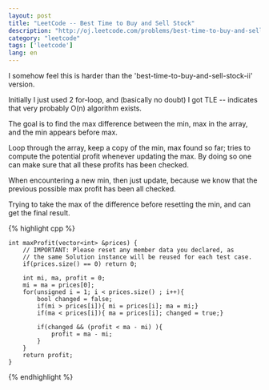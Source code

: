 ```yaml
---
layout: post
title: "LeetCode -- Best Time to Buy and Sell Stock"
description: "http://oj.leetcode.com/problems/best-time-to-buy-and-sell-stock/"
category: "leetcode"
tags: ['leetcode']
lang: en
---
```


I somehow feel this is harder than the 'best-time-to-buy-and-sell-stock-ii' version.

Initially I just used 2 for-loop, and (basically no doubt) I got TLE -- indicates that 
very probably O(n) algorithm exists.

The goal is to find the max difference between the min, max in the array, and the min 
appears before max.

Loop through the array, keep a copy of the min, max found so far; tries to compute the
potential profit whenever updating the max. By doing so one can make sure that all these
profits has been checked.

When encountering a new min, then just update, because we know that the previous possible
max profit has been all checked.

Trying to take the max of the difference before resetting the min, and can get the final
result.

{% highlight cpp %}

    int maxProfit(vector<int> &prices) {
        // IMPORTANT: Please reset any member data you declared, as
        // the same Solution instance will be reused for each test case.
        if(prices.size() == 0) return 0;
        
        int mi, ma, profit = 0;
        mi = ma = prices[0];
        for(unsigned i = 1; i < prices.size() ; i++){
            bool changed = false;
            if(mi > prices[i]){ mi = prices[i]; ma = mi;}
            if(ma < prices[i]){ ma = prices[i]; changed = true;}
            
            if(changed && (profit < ma - mi) ){
                profit = ma - mi;
            }
        }
        return profit;
    }

{% endhighlight %}
